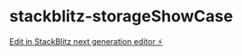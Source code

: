 # stackblitz-storageShowCase

[Edit in StackBlitz next generation editor ⚡️](https://stackblitz.com/~/github.com/alinemendoza/stackblitz-storageShowCase)